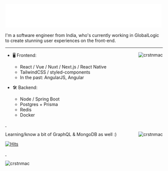 <img src="https://raw.githubusercontent.com/crstnmac/crstnmac/73cd0df2e0391be51214eb7be4ae880e22a61932/wave.svg" alt=":wave:" />

I'm a software engineer from India, who's currently working in GlobalLogic to create stunning user experiences on the front-end.

---

<a href="https://discord.com/users/484623360899284992" target="blank"><p><img align="right" src="https://lanyard.cnrad.dev/api/484623360899284992" alt="crstnmac" /></p></a>



- 🖥️ Frontend:
  - React / Vue / Nuxt / Next.js / React Native
  - TailwindCSS / styled-components
  - In the past: AngularJS, Angular

- 🛠 Backend:
  - Node / Spring Boot
  - Postgres + Prisma
  - Redis
  - Docker

<a href="https://open.spotify.com/user/xpxdzn2hztvea9akz2unakmuc" target="blank">&nbsp;<p><img align="right" src="https://spotify-recently-played-readme.vercel.app/api?user=xpxdzn2hztvea9akz2unakmuc&width=350" alt="crstnmac" /></p></a>

Learning/know a bit of GraphQL & MongoDB as well :)

[![Hits](https://hits.link/hits?url=https://github.com/crstnmac&bgLeft=444444&bgRight=575fff&label=visits)](https://hits.link)

<a href="https://open.spotify.com/user/xpxdzn2hztvea9akz2unakmuc" target="blank">&nbsp;<p><img align="left" src="https://now-play.vercel.app/api/generate?uid=efc4792d-dd75-404f-a518-32caada147f9&theme=dark" alt="crstnmac" /></p></a>



